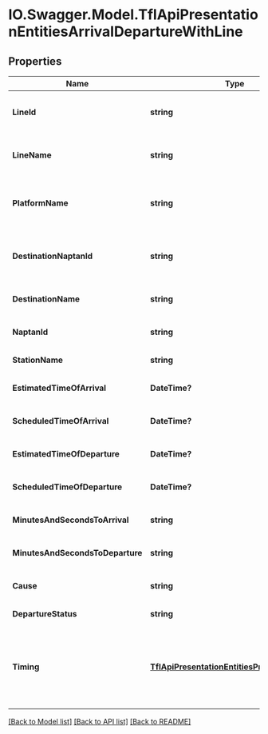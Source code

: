 # IO.Swagger.Model.TflApiPresentationEntitiesArrivalDepartureWithLine
## Properties

Name | Type | Description | Notes
------------ | ------------- | ------------- | -------------
**LineId** | **string** | Train operating company name | [optional] 
**LineName** | **string** | Train operating company code | [optional] 
**PlatformName** | **string** | Platform name (for bus, this is the stop letter) | [optional] 
**DestinationNaptanId** | **string** | Naptan Identifier for the prediction&#39;s destination | [optional] 
**DestinationName** | **string** | Name of the destination | [optional] 
**NaptanId** | **string** | Identifier for the prediction | [optional] 
**StationName** | **string** | Station name | [optional] 
**EstimatedTimeOfArrival** | **DateTime?** | Estimated time of arrival | [optional] 
**ScheduledTimeOfArrival** | **DateTime?** | Estimated time of arrival | [optional] 
**EstimatedTimeOfDeparture** | **DateTime?** | Estimated time of arrival | [optional] 
**ScheduledTimeOfDeparture** | **DateTime?** | Estimated time of arrival | [optional] 
**MinutesAndSecondsToArrival** | **string** | Estimated time of arrival | [optional] 
**MinutesAndSecondsToDeparture** | **string** | Estimated time of arrival | [optional] 
**Cause** | **string** | Reason for cancellation or delay | [optional] 
**DepartureStatus** | **string** | Status of departure | [optional] 
**Timing** | [**TflApiPresentationEntitiesPredictionTiming**](TflApiPresentationEntitiesPredictionTiming.md) | Keep the original timestamp from MongoDb fo debugging purposes | [optional] 

[[Back to Model list]](../README.md#documentation-for-models) [[Back to API list]](../README.md#documentation-for-api-endpoints) [[Back to README]](../README.md)

